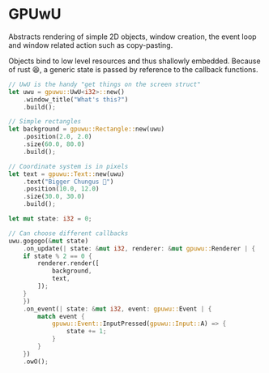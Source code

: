 # GPUwU

Abstracts rendering of simple 2D objects, window creation,
the event loop and window related action such as copy-pasting.

Objects bind to low level resources and thus shallowly embedded.
Because of rust 😆, a generic state is passed by reference to the callback
functions.

```rust
// UwU is the handy "get things on the screen struct"
let uwu = gpuwu::UwU<i32>::new()
    .window_title("What's this?")
    .build();

// Simple rectangles
let background = gpuwu::Rectangle::new(uwu)
    .position(2.0, 2.0)
    .size(60.0, 80.0)
    .build();

// Coordinate system is in pixels
let text = gpuwu::Text::new(uwu)
    .text("Bigger Chungus 🐰")
    .position(10.0, 12.0)
    .size(30.0, 30.0)
    .build();

let mut state: i32 = 0;

// Can choose different callbacks
uwu.gogogo(&mut state)
    .on_update(| state: &mut i32, renderer: &mut gpuwu::Renderer | {
    if state % 2 == 0 {
        renderer.render([
            background,
            text,
        ]);
    }
    })
    .on_event(| state: &mut i32, event: gpuwu::Event | {
        match event {
            gpuwu::Event::InputPressed(gpuwu::Input::A) => {
                state += 1;
            }
        }
    })
    .owO();
```

